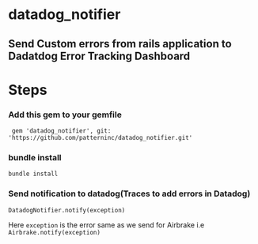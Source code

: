 # datadog_notifier
## Send Custom errors from rails application to Dadatdog Error Tracking Dashboard

# Steps
### Add this gem to your gemfile
``` gem 'datadog_notifier', git: 'https://github.com/patterninc/datadog_notifier.git'```
### bundle install
```bundle install```
### Send notification to datadog(Traces to add errors in Datadog)
```DatadogNotifier.notify(exception)```

Here `exception` is the error same as we send for Airbrake i.e `Airbrake.notify(exception)`
